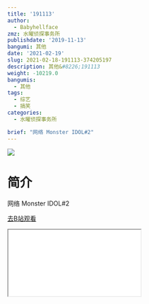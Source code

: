 ```yaml
---
title: '191113'
author:
  - Babyhellface
zmz: 水曜侦探事务所
publishdate: '2019-11-13'
bangumi: 其他
date: '2021-02-19'
slug: 2021-02-18-191113-374205197
description: 其他&#8226;191113
weight: -10219.0
bangumis:
  - 其他
tags:
  - 综艺
  - 搞笑
categories:
  - 水曜侦探事务所

brief: "网络 Monster IDOL#2"
---
```

![](https://raw.githubusercontent.com/tcgriffith/owaraisite/master/static/tmpimg/c73a703200e70f98dc3b0ba2ccd804546f20367d.jpg.480.jpg)
# 简介  
网络
Monster IDOL#2  

[去B站观看](https://www.bilibili.com/video/av374205197/)
<div class ="resp-container"><iframe class="testiframe" src="//player.bilibili.com/player.html?aid=374205197"", scrolling="no", allowfullscreen="true" > </iframe></div> 
